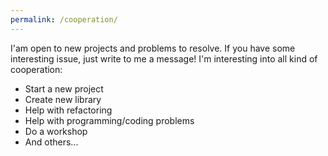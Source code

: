 ```yaml
---
permalink: /cooperation/
---
```


I'am open to new projects and problems to resolve. If you have some
interesting issue, just write to me a message! I'm interesting into
all kind of cooperation:
 - Start a new project
 - Create new library
 - Help with refactoring
 - Help with programming/coding problems
 - Do a workshop
 - And others...